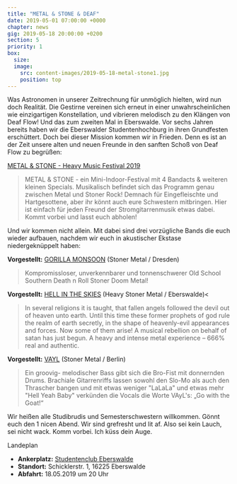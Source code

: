 ```yaml
---
title: "METAL & STONE & DEAF"
date: 2019-05-01 07:00:00 +0000
chapter: news
gig: 2019-05-18 20:00:00 +0200
section: 5
priority: 1
box:
  size:
  image:
    src: content-images/2019-05-18-metal-stone1.jpg
    position: top
---
```


Was Astronomen in unserer Zeitrechnung für unmöglich hielten, wird nun doch Realität.
Die Gestirne vereinen sich erneut in einer unwahrscheinlichen wie einzigartigen Konstellation, und vibrieren melodisch zu den Klängen von Deaf Flow!
Und das zum zweiten Mal in Eberswalde.
Vor sechs Jahren bereits haben wir die Eberswalder Studentenhochburg in ihren Grundfesten erschüttert.
Doch bei dieser Mission kommen wir in Frieden.
Denn es ist an der Zeit unsere alten und neuen Freunde in den sanften Schoß von Deaf Flow zu begrüßen:

[METAL & STONE - Heavy Music Festival 2019](https://www.facebook.com/events/378452676325840)
> METAL & STONE - ein Mini-Indoor-Festival mit 4 Bandacts & weiteren kleinen Specials.
Musikalisch befindet sich das Programm genau zwischen Metal und Stoner Rock!
Demnach für Eingefleischte und Hartgesottene, aber ihr könnt auch eure Schwestern mitbringen.
Hier ist einfach für jeden Freund der Stromgitarrenmusik etwas dabei.
Kommt vorbei und lasst euch abholen!

Und wir kommen nicht allein.
Mit dabei sind drei vorzügliche Bands die euch wieder aufbauen, nachdem wir euch in akustischer Ekstase niedergeknüppelt haben:

**Vorgestellt:** [GORILLA MONSOON](https://www.facebook.com/gorillamonsoonhellrockinc) (Stoner Metal / Dresden)
> Kompromissloser, unverkennbarer und tonnenschwerer Old School Southern Death n Roll Stoner Doom Metal!

**Vorgestellt:** [HELL IN THE SKIES](https://www.facebook.com/hellintheskies/) (Heavy Stoner Metal / Eberswalde)<
> In several religions it is taught, that fallen angels followed the devil out of heaven unto earth. Until this time these former prophets of god rule the realm of earth secretly, in the shape of heavenly-evil appearances and forces. Now some of them arise! A musical rebellion on behalf of satan has just begun. A heavy and intense metal experience – 666% real and authentic.

**Vorgestellt:** [VAYL](https://www.facebook.com/vaylrock) (Stoner Metal / Berlin)
> Ein groovig- melodischer Bass gibt sich die Bro-Fist mit donnernden Drums.
Brachiale Gitarrenriffs lassen sowohl den Slo-Mo als auch den Thrascher bangen
und mit etwas weniger "LaLaLa" und etwas mehr "Hell Yeah Baby"
verkünden die Vocals die Worte VAyL's:
„Go with the Goat!“

Wir heißen alle Studibrudis und Semesterschwestern willkommen.
Gönnt euch den 1 nicen Abend.
Wir sind grefresht und lit af.
Also sei kein Lauch, sei nicht wack.
Komm vorbei.
Ich küss dein Auge.

Landeplan
* **Ankerplatz:** [Studentenclub Eberswalde](https://www.facebook.com/studentenclub.ew/)
* **Standort:** Schicklerstr. 1, 16225 Eberswalde
* **Abfahrt:** 18.05.2019 um 20 Uhr
